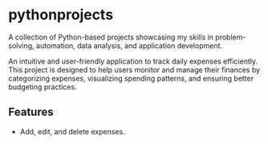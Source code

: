 # pythonprojects
A collection of Python-based projects showcasing my skills in problem-solving, automation, data analysis, and application development.


An intuitive and user-friendly application to track daily expenses efficiently. This project is designed to help users monitor and manage their finances by categorizing expenses, visualizing spending patterns, and ensuring better budgeting practices.

## Features  
- Add, edit, and delete expenses.  
